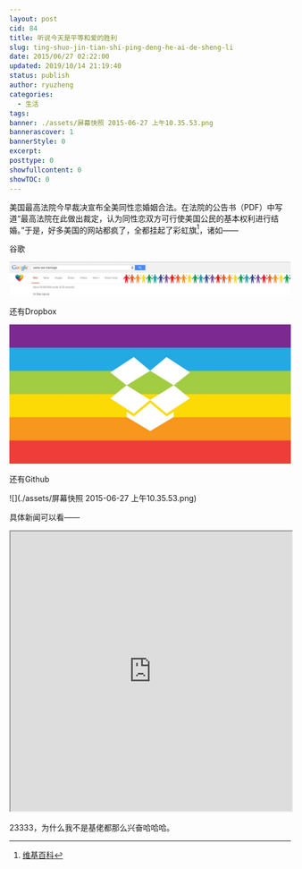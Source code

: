 ```yaml
---
layout: post
cid: 84
title: 听说今天是平等和爱的胜利
slug: ting-shuo-jin-tian-shi-ping-deng-he-ai-de-sheng-li
date: 2015/06/27 02:22:00
updated: 2019/10/14 21:19:40
status: publish
author: ryuzheng
categories: 
  - 生活
tags: 
banner: ./assets/屏幕快照 2015-06-27 上午10.35.53.png
bannerascover: 1
bannerStyle: 0
excerpt: 
posttype: 0
showfullcontent: 0
showTOC: 0
---
```



美国最高法院今早裁决宣布全美同性恋婚姻合法。在法院的公告书（PDF）中写道“最高法院在此做出裁定，认为同性恋双方可行使美国公民的基本权利进行结婚。”于是，好多美国的网站都疯了，全都挂起了彩虹旗[^1]，诸如——

谷歌

![谷歌](./assets/005GzSIagw1etieuay0lzj318i05emzb.jpg)

还有Dropbox

![](./assets/005GzSIagw1etieubisrsj30xc0gigmq.jpg)

还有Github

![](./assets/屏幕快照 2015-06-27 上午10.35.53.png)

具体新闻可以看——

<iframe src="http://news.163.com/15/0627/10/AT415ABV00014U9R.html"  height="500" width="100%"></iframe>

23333，为什么我不是基佬都那么兴奋哈哈哈。

[^1]: [维基百科](https://zh.wikipedia.org/zh-cn/彩虹旗)